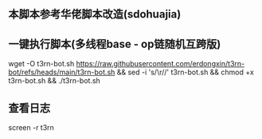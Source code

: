 ## 本脚本参考华佬脚本改造(sdohuajia)

## 一键执行脚本(多线程base - op链随机互跨版)
wget -O t3rn-bot.sh https://raw.githubusercontent.com/erdongxin/t3rn-bot/refs/heads/main/t3rn-bot.sh && sed -i 's/\r//' t3rn-bot.sh && chmod +x t3rn-bot.sh && ./t3rn-bot.sh  

## 查看日志
screen -r t3rn
